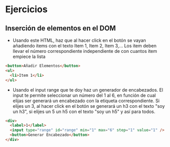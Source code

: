 # Ejercicios

## Inserción de elementos en el DOM

- Usando este HTML, haz que al hacer click en el botón se vayan añadiendo items con el texto Item 1, Item 2, Item 3,... Los item deben llevar el número correspondiente independiente de con cuantos item empiece la lista

```html
<button>Añadir Elementos</button>
<ul>
  <li>Item 1</li>
</ul>
```

- Usando el input range que te doy haz un generador de encabezados. El input te permite seleccionar un número del 1 al 6, en función de cual elijas ser generará un encabezado con la etiqueta correspondiente. Si elijes un 3, al hacer click en el botón se generará un h3 con el texto "soy un h3", si elijes un 5 un h5 con el texto "soy un h5" y así para todos.

```html
<div>
  <label>1</label>
  <input type="range" id="range" min="1" max="6" step="1" value="1" />
  <button>Generar Encabezado</button>
</div>
```
